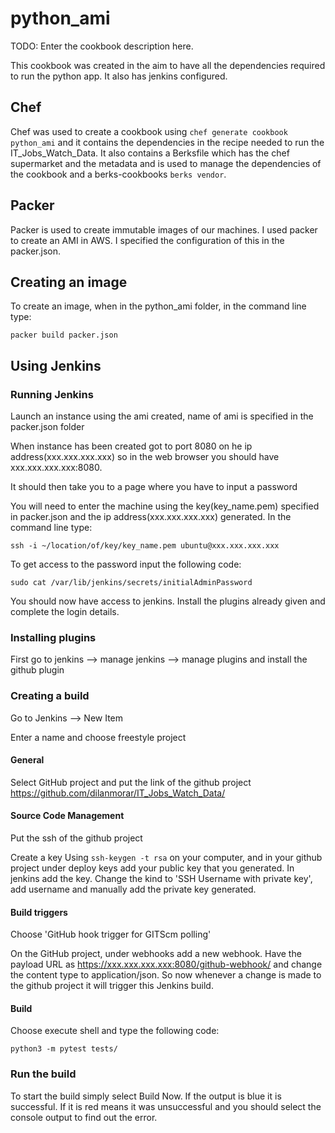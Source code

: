 # python_ami

TODO: Enter the cookbook description here.

This cookbook was created in the aim to have all the dependencies required to run the python app. It also has jenkins configured.

## Chef
Chef was used to create a cookbook using `chef generate cookbook python_ami` and it contains the dependencies in the recipe needed to run the IT_Jobs_Watch_Data. It also contains a Berksfile which has the chef supermarket and the metadata and is used to manage the dependencies of the cookbook and a berks-cookbooks `berks vendor`.

## Packer
Packer is used to create immutable images of our machines. I used packer to create an AMI in AWS. I specified the configuration of this in the packer.json.

## Creating an image

To create an image, when in the python_ami folder, in the command line type:
```
packer build packer.json
```

## Using Jenkins

### Running Jenkins

Launch an instance using the ami created, name of ami is specified in the packer.json folder

When instance has been created got to port 8080 on he ip address(xxx.xxx.xxx.xxx) so in the web browser you should have xxx.xxx.xxx.xxx:8080.

It should then take you to a page where you have to input a password

You will need to enter the machine using the key(key_name.pem) specified in packer.json and the ip address(xxx.xxx.xxx.xxx) generated. In the command line type:
```
ssh -i ~/location/of/key/key_name.pem ubuntu@xxx.xxx.xxx.xxx
```

To get access to the password input the following code:
```
sudo cat /var/lib/jenkins/secrets/initialAdminPassword
```

You should now have access to jenkins. Install the plugins already given and complete the login details.

### Installing plugins

First go to jenkins --> manage jenkins --> manage plugins and install the github plugin

### Creating a build

Go to Jenkins --> New Item

Enter a name and choose freestyle project

#### General

Select GitHub project and put the link of the github project https://github.com/dilanmorar/IT_Jobs_Watch_Data/

#### Source Code Management

Put the ssh of the github project

Create a key Using `ssh-keygen -t rsa` on your computer, and in your github project under deploy keys add your public key that you generated. In jenkins add the key. Change the kind to 'SSH Username with private key', add username and manually add the private key generated.

#### Build triggers

Choose 'GitHub hook trigger for GITScm polling'

On the GitHub project, under webhooks add a new webhook. Have the payload URL as https://xxx.xxx.xxx.xxx:8080/github-webhook/ and change the content type to application/json. So now whenever a change is made to the github project it will trigger this Jenkins build.

#### Build

Choose execute shell and type the following code:
```
python3 -m pytest tests/
```

### Run the build

To start the build simply select  Build Now. If the output is blue it is successful. If it is red means it was unsuccessful and you should select the console output to find out the error.
